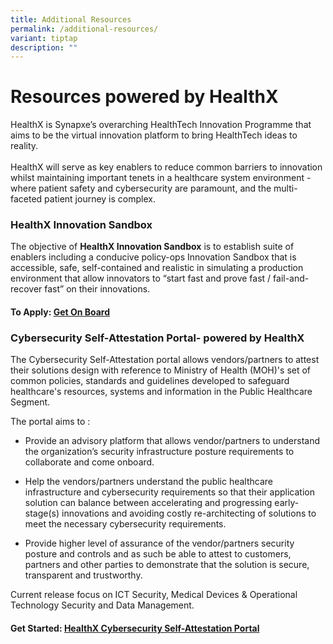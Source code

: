 ```yaml
---
title: Additional Resources
permalink: /additional-resources/
variant: tiptap
description: ""
---
```

<h1><strong>Resources powered by HealthX</strong></h1>
<p>HealthX is Synapxe’s overarching HealthTech Innovation Programme that
aims to be the virtual innovation platform to bring HealthTech ideas to
reality.
<br>
<br>HealthX will serve as key enablers to reduce common barriers to innovation
whilst maintaining important tenets in a healthcare system environment
- where patient safety and cybersecurity are paramount, and the multi-faceted
patient journey is complex.</p>
<p></p>
<h3><strong>HealthX Innovation Sandbox</strong></h3>
<p>The objective of <strong>HealthX Innovation Sandbox</strong> is to establish
suite of enablers including a conducive policy-ops Innovation Sandbox that
is accessible, safe, self-contained and realistic in simulating a production
environment that allow innovators to “start fast and prove fast / fail-and-recover
fast” on their innovations.</p>
<h4><strong>To Apply</strong>: <a href="https://innovation.healthx.sg/get-on-board/" rel="noopener noreferrer nofollow" target="_blank">Get On Board</a></h4>
<h3><strong>Cybersecurity Self-Attestation Portal- powered by HealthX</strong></h3>
<p>The Cybersecurity Self-Attestation portal allows vendors/partners to attest
their solutions design with reference to Ministry of Health (MOH)'s set
of common policies, standards and guidelines developed to safeguard healthcare's
resources, systems and information in the Public Healthcare Segment.</p>
<p>The portal aims to :</p>
<ul data-tight="true" class="tight">
<li>
<p>Provide an advisory platform that allows vendor/partners to understand
the organization’s security infrastructure posture requirements to collaborate
and come onboard.</p>
</li>
<li>
<p>Help the vendors/partners understand the public healthcare infrastructure
and cybersecurity requirements so that their application solution can balance
between accelerating and progressing early-stage(s) innovations and avoiding
costly re-architecting of solutions to meet the necessary cybersecurity
requirements.</p>
</li>
<li>
<p>Provide higher level of assurance of the vendor/partners security posture
and controls and as such be able to attest to customers, partners and other
parties to demonstrate that the solution is secure, transparent and trustworthy.</p>
</li>
</ul>
<p>Current release focus on ICT Security, Medical Devices &amp; Operational
Technology Security and Data Management.</p>
<p></p>
<h4><strong>Get Started: </strong><a href="https://nhic-csap.healthx.sg/" rel="noopener noreferrer nofollow" target="_blank">HealthX Cybersecurity Self-Attestation Portal</a><strong><br></strong></h4>
<p></p>